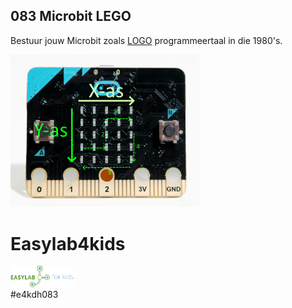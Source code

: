 ## 083 Microbit LEGO
Bestuur jouw Microbit zoals <a href="http://logo.cheerful.nl/nl/" target="_blank">LOGO</a> programmeertaal in die 1980's.<br>

<img src="https://github.com/pappavis/Easylab4kids_lessen/blob/master/lesmateriaal/083_Microbit_LEGO/plaatjes/microbit_op1.jpg?raw=true" width="60%" height="60%">

# Easylab4kids
<img src="https://github.com/pappavis/Easylab4kids_lessen/raw/master/plaatjes/Easy_Lab_logo_kleur.png?raw=true" width="20%" height="20%"><br>
#e4kdh083
<br>
